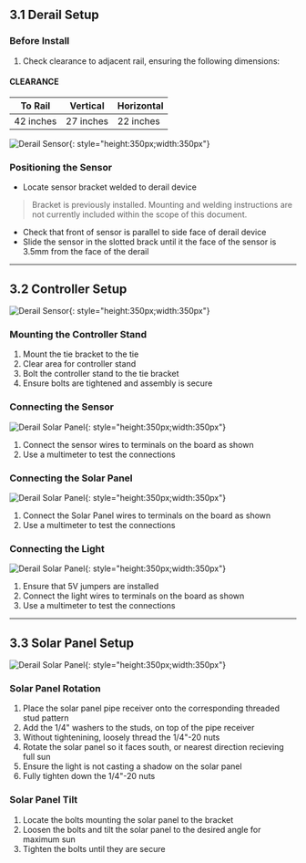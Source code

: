 ## 3.1 Derail Setup

### Before Install

1. Check clearance to adjacent rail, ensuring the following dimensions:

#### CLEARANCE

| To Rail   | Vertical   | Horizontal   |
|------------|------------|------------|
| 42 inches| 27 inches| 22 inches|

![Derail Sensor](assets/derail_sensor.jpg){: style="height:350px;width:350px"}

### Positioning the Sensor

* Locate sensor bracket welded to derail device

> Bracket is previously installed. Mounting and welding instructions are not currently included within the scope of this document.

* Check that front of sensor is parallel to side face of derail device
* Slide the sensor in the slotted brack until it the face of the sensor is 3.5mm from the face of the derail

---

## 3.2 Controller Setup

![Derail Sensor](assets/derail_housing.jpg){: style="height:350px;width:350px"}

### Mounting the Controller Stand

1. Mount the tie bracket to the tie
2. Clear area for controller stand
3. Bolt the controller stand to the tie bracket
4. Ensure bolts are tightened and assembly is secure

### Connecting the Sensor

![Derail Solar Panel](assets/derail_board.jpg){: style="height:350px;width:350px"}

1. Connect the sensor wires to terminals on the board as shown
2. Use a multimeter to test the connections

### Connecting the Solar Panel

![Derail Solar Panel](assets/solar_control.jpg){: style="height:350px;width:350px"}

1. Connect the Solar Panel wires to terminals on the board as shown
2. Use a multimeter to test the connections

### Connecting the Light

![Derail Solar Panel](assets/derail_wire.jpg){: style="height:350px;width:350px"}

1. Ensure that 5V jumpers are installed
2. Connect the light wires to terminals on the board as shown
3. Use a multimeter to test the connections

---

## 3.3 Solar Panel Setup

![Derail Solar Panel](assets/solar_adjust.jpg){: style="height:350px;width:350px"}

### Solar Panel Rotation

1. Place the solar panel pipe receiver onto the corresponding threaded stud pattern
2. Add the 1/4" washers to the studs, on top of the pipe receiver
3. Without tightenining, loosely thread the 1/4"-20 nuts 
4. Rotate the solar panel so it faces south, or nearest direction recieving full sun
5. Ensure the light is not casting a shadow on the solar panel
6. Fully tighten down the 1/4"-20 nuts

### Solar Panel Tilt

1. Locate the bolts mounting the solar panel to the bracket
2. Loosen the bolts and tilt the solar panel to the desired angle for maximum sun
3. Tighten the bolts until they are secure
